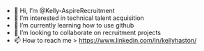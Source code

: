 - 👋 Hi, I’m @Kelly-AspireRecruitment
- 👀 I’m interested in technical talent acquisition
- 🌱 I’m currently learning how to use github
- 💞️ I’m looking to collaborate on recruitment projects
- 📫 How to reach me > https://www.linkedin.com/in/kellyhaston/

<!---
Kelly-AspireRecruitment/Kelly-AspireRecruitment is a ✨ special ✨ repository because its `README.md` (this file) appears on your GitHub profile.
You can click the Preview link to take a look at your changes.
--->
